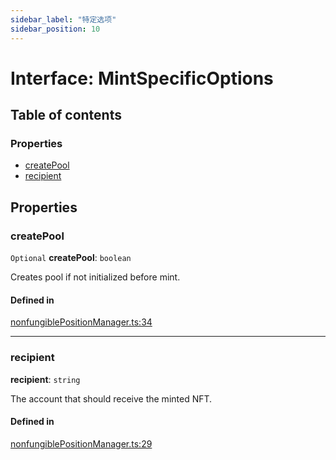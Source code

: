 ```yaml
---
sidebar_label: "特定选项"
sidebar_position: 10
---
```


# Interface: MintSpecificOptions

## Table of contents

### Properties

- [createPool](MintSpecificOptions#createpool)
- [recipient](MintSpecificOptions#recipient)

## Properties

### createPool

`Optional` **createPool**: `boolean`

Creates pool if not initialized before mint.

#### Defined in

[nonfungiblePositionManager.ts:34](https://github.com/SwapX/v3-sdk/blob/08a7c05/src/nonfungiblePositionManager.ts#L34)

---

### recipient

**recipient**: `string`

The account that should receive the minted NFT.

#### Defined in

[nonfungiblePositionManager.ts:29](https://github.com/SwapX/v3-sdk/blob/08a7c05/src/nonfungiblePositionManager.ts#L29)
